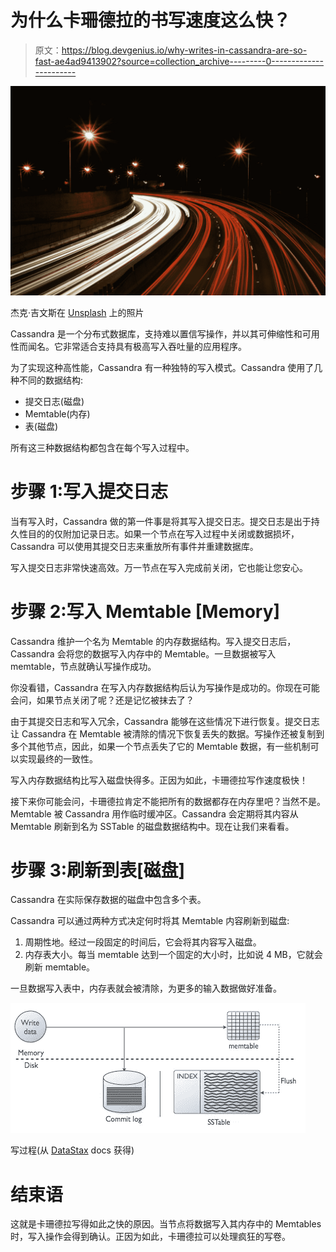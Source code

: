 # 为什么卡珊德拉的书写速度这么快？

> 原文：<https://blog.devgenius.io/why-writes-in-cassandra-are-so-fast-ae4ad9413902?source=collection_archive---------0----------------------->

![](img/1123e50ca74258334b93ad513725cd47.png)

杰克·吉文斯在 [Unsplash](https://unsplash.com?utm_source=medium&utm_medium=referral) 上的照片

Cassandra 是一个分布式数据库，支持难以置信写操作，并以其可伸缩性和可用性而闻名。它非常适合支持具有极高写入吞吐量的应用程序。

为了实现这种高性能，Cassandra 有一种独特的写入模式。Cassandra 使用了几种不同的数据结构:

*   提交日志(磁盘)
*   Memtable(内存)
*   表(磁盘)

所有这三种数据结构都包含在每个写入过程中。

# 步骤 1:写入提交日志

当有写入时，Cassandra 做的第一件事是将其写入提交日志。提交日志是出于持久性目的的仅附加记录日志。如果一个节点在写入过程中关闭或数据损坏，Cassandra 可以使用其提交日志来重放所有事件并重建数据库。

写入提交日志非常快速高效。万一节点在写入完成前关闭，它也能让您安心。

# 步骤 2:写入 Memtable [Memory]

Cassandra 维护一个名为 Memtable 的内存数据结构。写入提交日志后，Cassandra 会将您的数据写入内存中的 Memtable。一旦数据被写入 memtable，节点就确认写操作成功。

你没看错，Cassandra 在写入内存数据结构后认为写操作是成功的。你现在可能会问，如果节点关闭了呢？还是记忆被抹去了？

由于其提交日志和写入冗余，Cassandra 能够在这些情况下进行恢复。提交日志让 Cassandra 在 Memtable 被清除的情况下恢复丢失的数据。写操作还被复制到多个其他节点，因此，如果一个节点丢失了它的 Memtable 数据，有一些机制可以实现最终的一致性。

写入内存数据结构比写入磁盘快得多。正因为如此，卡珊德拉写作速度极快！

接下来你可能会问，卡珊德拉肯定不能把所有的数据都存在内存里吧？当然不是。Memtable 被 Cassandra 用作临时缓冲区。Cassandra 会定期将其内容从 Memtable 刷新到名为 SSTable 的磁盘数据结构中。现在让我们来看看。

# 步骤 3:刷新到表[磁盘]

Cassandra 在实际保存数据的磁盘中包含多个表。

Cassandra 可以通过两种方式决定何时将其 Memtable 内容刷新到磁盘:

1.  周期性地。经过一段固定的时间后，它会将其内容写入磁盘。
2.  内存表大小。每当 memtable 达到一个固定的大小时，比如说 4 MB，它就会刷新 memtable。

一旦数据写入表中，内存表就会被清除，为更多的输入数据做好准备。

![](img/39207747c4fe66a9aee2a63f2fe77788.png)

写过程(从 [DataStax](https://docs.datastax.com/en/cassandra-oss/3.0/cassandra/dml/dmlHowDataWritten.html) docs 获得)

# 结束语

这就是卡珊德拉写得如此之快的原因。当节点将数据写入其内存中的 Memtables 时，写入操作会得到确认。正因为如此，卡珊德拉可以处理疯狂的写卷。
